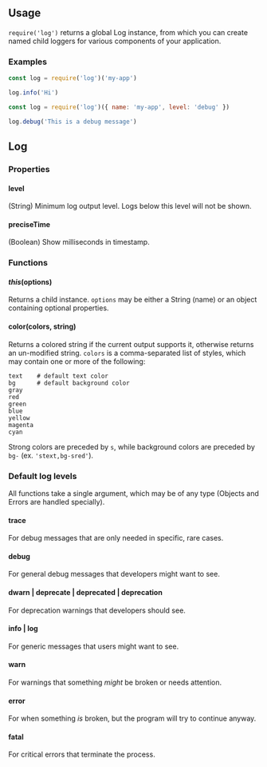## Usage
`require('log')` returns a global Log instance, from which you can create named child loggers for various components of your application.

### Examples
```js
const log = require('log')('my-app')

log.info('Hi')
```
```js
const log = require('log')({ name: 'my-app', level: 'debug' })

log.debug('This is a debug message')
```

## Log

### Properties

#### level
(String) Minimum log output level. Logs below this level will not be shown.

#### preciseTime
(Boolean) Show milliseconds in timestamp.

### Functions

#### *this*(options)
Returns a child instance. `options` may be either a String (name) or an object containing optional properties.

#### color(colors, string)
Returns a colored string if the current output supports it, otherwise returns an un-modified string. `colors` is a comma-separated list of styles, which may contain one or more of the following:
```
text    # default text color
bg      # default background color
gray
red
green
blue
yellow
magenta
cyan
```
Strong colors are preceded by `s`, while background colors are preceded by `bg-` (ex. `'stext,bg-sred'`).

### Default log levels
All functions take a single argument, which may be of any type (Objects and Errors are handled specially).

#### trace
For debug messages that are only needed in specific, rare cases.

#### debug
For general debug messages that developers might want to see.

#### dwarn | deprecate | deprecated | deprecation
For deprecation warnings that developers should see.

#### info | log
For generic messages that users might want to see.

#### warn
For warnings that something *might* be broken or needs attention.

#### error
For when something *is* broken, but the program will try to continue anyway.

#### fatal
For critical errors that terminate the process.